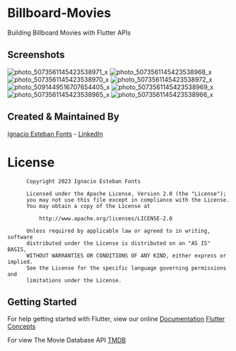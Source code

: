 # Billboard-Movies
Building Billboard Movies with Flutter APIs


## Screenshots

![photo_5073561145423538971_x](https://user-images.githubusercontent.com/93054257/214108554-92149b71-61fd-4db0-8fa6-79bf05183463.jpg)
![photo_5073561145423538968_x](https://user-images.githubusercontent.com/93054257/214374132-59ca2d1c-0eec-4425-86a9-7a34d5a70329.jpg)
![photo_5073561145423538970_x](https://user-images.githubusercontent.com/93054257/214705244-28922097-d32f-4d21-bfac-696d893a13f8.jpg)
![photo_5073561145423538972_x](https://user-images.githubusercontent.com/93054257/214989779-0b7d870a-a904-435e-b97a-98789467050a.jpg)
![photo_5091449516707654405_x](https://user-images.githubusercontent.com/93054257/215175523-cf9be5eb-92a0-42c2-8ebf-c1b7603d2391.jpg)
![photo_5073561145423538969_x](https://user-images.githubusercontent.com/93054257/215300039-17028e60-04a3-44fa-b5d4-e410ce7cf930.jpg)
![photo_5073561145423538965_x](https://user-images.githubusercontent.com/93054257/215363607-2b00c3e5-c30d-4664-94bd-79ef6164ef75.jpg)
![photo_5073561145423538966_x](https://user-images.githubusercontent.com/93054257/215363610-66b68f89-eeb8-4cc0-94f8-7b911537cdd0.jpg)


## Created & Maintained By

[Ignacio Esteban Fonts](https://github.com/fontsignacio) - [LinkedIn](https://www.linkedin.com/in/ignacio-esteban-fonts-731588165/)

# License

          Copyright 2023 Ignacio Esteban Fonts

          Licensed under the Apache License, Version 2.0 (the "License");
          you may not use this file except in compliance with the License.
          You may obtain a copy of the License at

              http://www.apache.org/licenses/LICENSE-2.0

          Unless required by applicable law or agreed to in writing, software
          distributed under the License is distributed on an "AS IS" BASIS,
          WITHOUT WARRANTIES OR CONDITIONS OF ANY KIND, either express or implied.
          See the License for the specific language governing permissions and
          limitations under the License.
      
      
 ## Getting Started

For help getting started with Flutter, view our online
[Documentation](https://flutter.io/)      [Flutter Concepts](https://github.com/fontsignacio/Flutter)

For view The Movie Database API 
[TMDB](https://www.themoviedb.org/)
